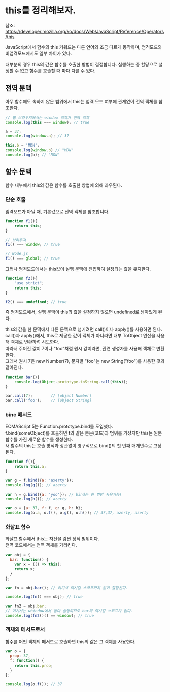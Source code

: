 # this를 정리해보자.
참조: https://developer.mozilla.org/ko/docs/Web/JavaScript/Reference/Operators/this  

JavaScript에서 함수의 this 키워드는 다른 언어와 조금 다르게 동작하며, 엄격모드와 비엄격모드에서도 일부 차이가 있다.  

대부분의 경우 this의 값은 함수를 호출한 방법이 결정합니다. 실행하는 중 할당으로 설정할 수 없고 함수를 호출할 때 마다 다를 수 있다.  

## 전역 문맥
아무 함수에도 속하지 않은 범위에서 this는 엄격 모드 여부에 관계없이 전역 객체를 참조한다.  
```javascript
// 웹 브라우저에서는 window 객체가 전역 객체
console.log(this === window); // true

a = 37;
console.log(window.a); // 37

this.b = 'MDN';
console.log(window.b) // "MDN"
console.log(b); // "MDN"
```

## 함수 문맥
함수 내부에서 this의 값은 함수를 호출한 방법에 의해 좌우된다.

### 단순 호출
엄격모드가 아닐 때, 기본값으로 전역 객체를 참조합니다.  
```javascript
function f1(){
    return this;
}

// 브라우저
f1() === window; // true

// Node.js
f1() === global; // true
```

그러나 엄격모드에서는 this값이 실행 문맥에 진입하여 설정되는 값을 유지한다.
```javascript
function f2(){
    "use strict";
    return this;
}

f2() === undefined; // true
```
즉 엄격모드에서, 실행 문맥이 this의 값을 설정하지 않으면 undefined로 남아있게 된다.

this의 값을 한 문맥에서 다른 문맥으로 넘기려면 call()이나 apply()를 사용하면 된다.  
call()과 apply()에서, this로 제공한 값이 객체가 아니라면 내부 ToObject 연산을 사용해 객체로 변환하려 시도한다.  
따라서 주어진 값이 7이나 "foo"처럼 원시 값이라면, 관련 생성자를 사용해 객체로 변환한다.  
그래서 원시 7은 new Number(7), 문자열 "foo"는 new String("foo")를 사용한 것과 같아진다.  
```javascript
function bar(){
    console.log(Object.prototype.toString.call(this));
}

bar.call(7);        // [object Number]
bar.call('foo');    // [object String]
```

### binc 메서드
ECMAScript 5는 Function.prototype.bind를 도입했다.  
f.bind(someObject)를 호출하면 f와 같은 본문(코드)과 범위를 가졌지만 this는 원본 함수를 가진 새로운 함수를 생성한다.  
새 함수의 this는 호출 방식과 상관없이 영구적으로 bind()의 첫 번째 매개변수로 고정된다.  
```javascript
function f(){
    return this.a;
}

var g = f.bind({a: 'axerty'});
console.log(g()); // azerty

var h = g.bind({a: 'yoo'}); // bind는 한 번만 사용가능!
console.log(h()); // azerty

var o = {a: 37, f: f, g: g, h: h};
console.log(o.a, o.f(), o.g(), o.h()); // 37,37, azerty, azerty
```

### 화살표 함수
화살표 함수에서 this는 자신을 감싼 정적 범위이다.  
전역 코드에서는 전역 객체를 가리킨다.  
```javascript
var obj = {
  bar: function() {
    var x = (() => this);
    return x;
  }
};

var fn = obj.bar(); // 여기서 렉시컬 스코프까지 같이 할당된다.

console.log(fn() === obj); // true

var fn2 = obj.bar;
// 여기서는 whindow에서 둘다 실행되므로 bar의 렉시컬 스코프가 없다.
console.log(fn2()() == window); // true
```

### 객체의 메서드로서
함수를 어떤 객체의 메서드로 호출하면 this의 값은 그 객체를 사용한다.
```javascript
var o = {
  prop: 37,
  f: function() {
    return this.prop;
  }
};

console.log(o.f()); // 37
```
